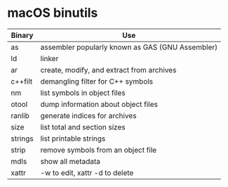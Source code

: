 # macOS binutils

Binary|Use
--- | ---
as|assembler popularly known as GAS (GNU Assembler)
ld|linker
ar|create, modify, and extract from archives
c++filt|demangling filter for C++ symbols
nm|list symbols in object files
otool|dump information about object files
ranlib|generate indices for archives
size|list total and section sizes
strings|list printable strings
strip|remove symbols from an object file
mdls|show all metadata
xattr|-w to edit, xattr -d to delete

